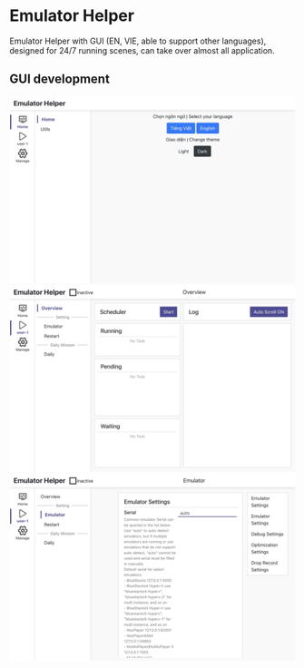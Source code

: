 # Emulator Helper

Emulator Helper with GUI (EN, VIE, able to support other languages), designed for 24/7 running scenes, can take over almost all application.

## GUI development

![gui](./assets/gui/screenshot/home.jpeg)
![gui](./assets/gui/screenshot/user1.jpeg)
![gui](./assets/gui/screenshot/emulator.jpeg)
